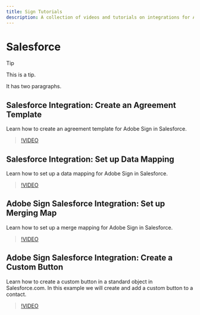 ```yaml
---
title: Sign Tutorials
description: A collection of videos and tutorials on integrations for Adobe Sign for users.
---
```


# Salesforce

>[!TIP]
>
>This is a tip.
>
>It has two paragraphs.

## Salesforce Integration: Create an Agreement Template

Learn how to create an agreement template for Adobe Sign in Salesforce.
>[!VIDEO](https://video.tv.adobe.com/v/17349/?quality=9&autoplay=true&learn=on)

## Salesforce Integration: Set up Data Mapping

Learn how to set up a data mapping for Adobe Sign in Salesforce.

>[!VIDEO](https://video.tv.adobe.com/v/17351/?quality=9&autoplay=true&learn=on)

## Adobe Sign Salesforce Integration: Set up Merging Map

Learn how to set up a merge mapping for Adobe Sign in Salesforce.

>[!VIDEO](https://video.tv.adobe.com/v/17350/?quality=9&autoplay=true&learn=on)

## Adobe Sign Salesforce Integration: Create a Custom Button

Learn how to create a custom button in a standard object in Salesforce.com. In this example we will create and add a custom button to a contact.

>[!VIDEO](https://video.tv.adobe.com/v/17352/?quality=9&autoplay=true&learn=on)